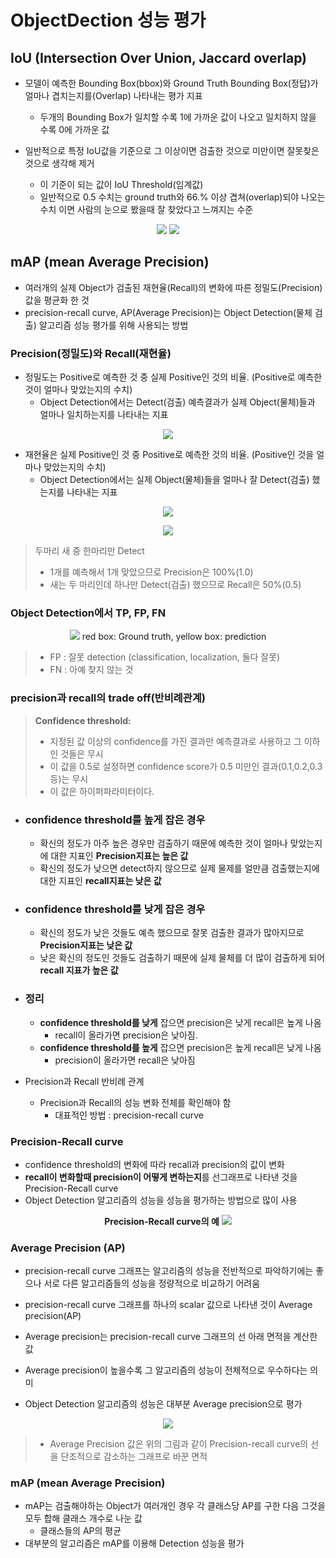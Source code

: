 # ObjectDection 성능 평가

## IoU (Intersection Over Union, Jaccard overlap)
- 모델이 예측한 Bounding Box(bbox)와 Ground Truth Bounding Box(정답)가 얼마나 겹치는지를(Overlap) 나타내는 평가 지표
    - 두개의 Bounding Box가 일치할 수록 1에 가까운 값이 나오고 일치하지 않을 수록 0에 가까운 값
    
- 일반적으로 특정 IoU값을 기준으로 그 이상이면 검출한 것으로 미만이면 잘못찾은 것으로 생각해 제거
    - 이 기준이 되는 값이 IoU Threshold(임계값)
    - 일반적으로 0.5 수치는 ground truth와 66.% 이상 겹쳐(overlap)되야 나오는 수치 이면 사람의 눈으로 봤을때 잘 찾았다고 느껴지는 수준
   
<p align="center">
    <img src="./images/image3.png">
    <img src="./images/image4.png">
</p>

## mAP (mean Average Precision)
- 여러개의 실제 Object가 검출된 재현율(Recall)의 변화에 따른 정밀도(Precision) 값을 평균화 한 것
- precision-recall curve, AP(Average Precision)는 Object Detection(물체 검출) 알고리즘 성능 평가를 위해 사용되는 방법

### Precision(정밀도)와 Recall(재현율)
- 정밀도는 Positive로 예측한 것 중 실제 Positive인 것의 비율. (Positive로 예측한 것이 얼마나 맞았는지의 수치)
    - Object Detection에서는 Detect(검출) 예측결과가 실제 Object(물체)들과 얼마나 일치하는지를 나타내는 지표
<p align="center">
    <img src="./images/me.png">
</p>

- 재현율은 실제 Positive인 것 중 Positive로 예측한 것의 비율. (Positive인 것을 얼마나 맞았는지의 수치)
    - Object Detection에서는 실제 Object(물체)들을 얼마나 잘 Detect(검출) 했는지를 나타내는 지표
<p align="center">
    <img src="./images/me2.png">
</p>

<p align="center">
    <img src="./images/image5.png">
</p>

> 두마리 새 중 한마리만 Detect
> - 1개를 예측해서 1개 맞았으므로 Precision은 100%(1.0)
> - 새는 두 마리인데 하나만 Detect(검출) 했으므로 Recall은 50%(0.5)

### Object Detection에서 TP, FP, FN
<p align="center">
    <img src="./images/image6.png">
    red box: Ground truth, yellow box: prediction
</p>

> - FP : 잘못 detection (classification, localization, 둘다 잘못) <br>
> - FN : 아예 찾지 않는 것 


### precision과 recall의 trade off(반비례관계)
> **Confidence threshold:** 
>   - 지정된 값 이상의 confidence를 가진 결과만 예측결과로 사용하고 그 이하인 것들은 무시 
>   - 이 값을 0.5로 설정하면 confidence score가 0.5 미만인 결과(0.1,0.2,0.3등)는 무시
>   - 이 값은 하이퍼파라미터이다. 

- ### confidence threshold를 높게 잡은 경우
    - 확신의 정도가 아주 높은 경우만 검출하기 때문에 예측한 것이 얼마나 맞았는지에 대한 지표인 **Precision지표는 높은 값**
    - 확신의 정도가 낮으면 detect하지 않으므로 실제 물제를 얼만큼 검출했는지에 대한 지표인 **recall지표는 낮은 값**
- ### confidence threshold를 낮게 잡은 경우
    - 확신의 정도가 낮은 것들도 예측 했으므로 잘못 검출한 결과가 많아지므로 **Precision지표는 낮은 값**
    - 낮은 확신의 정도인 것들도 검출하기 때문에 실제 물체를 더 많이 검출하게 되어 **recall 지표가 높은 값**
- ### 정리    
    - **confidence threshold를 낮게** 잡으면 precision은 낮게 recall은 높게 나옴
        - recall이 올라가면 precision은 낮아짐.
    - **confidence threshold를 높게** 잡으면 precision은 높게 recall은 낮게 나옴
        - precision이 올라가면 recall은 낮아짐

- Precision과 Recall 반비례 관계
    - Precision과 Recall의 성능 변화 전체를 확인해야 함
        - 대표적인 방법 :  precision-recall curve 

### Precision-Recall curve
- confidence threshold의 변화에 따라 recall과 precision의 값이 변화
- **recall이 변화할때 precision이 어떻게 변하는지**를 선그래프로 나타낸 것을 Precision-Recall curve
- Object Detection 알고리즘의 성능을 성능을 평가하는 방법으로 많이 사용
<p align="center">
    <b>Precision-Recall curve의 예</b>
    <img src="./images/image7.png">
</p>

### Average Precision (AP)
- precision-recall curve 그래프는 알고리즘의 성능을 전반적으로 파악하기에는 좋으나 서로 다른 알고리즘들의 성능을 정량적으로 비교하기 어려움 
- precision-recall curve 그래프를 하나의 scalar 값으로 나타낸 것이 Average precision(AP) 
- Average precision는 precision-recall curve 그래프의 선 아래 면적을 계산한 값

- Average precision이 높을수록 그 알고리즘의 성능이 전체적으로 우수하다는 의미
- Object Detection 알고리즘의 성능은 대부분 Average precision으로 평가

<p align="center">
    <img src="./images/image8.png">
</p>
 
> - Average Precision 값은 위의 그림과 같이 Precision-recall curve의 선을 단조적으로 감소하는 그래프로 바꾼 면적

### mAP (mean Average Precision)
- mAP는 검출해야하는 Object가 여러개인 경우 각 클래스당 AP를 구한 다음 그것을 모두 합해 클래스 개수로 나눈 값
    - 클래스들의 AP의 평균
- 대부분의 알고리즘은 mAP를 이용해 Detection 성능을 평가  
